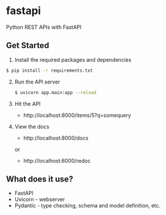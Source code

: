 # fastapi
Python REST APIs with FastAPI

## Get Started

1. Install the required packages and dependencies

  ```bash
  $ pip install -r requirements.txt
  ```

2. Run the API server

    ```bash
    $ uvicorn app.main:app --reload
    ```

3. Hit the API

    * http://localhost:8000/items/5?q=somequery
   
4. View the docs

    * http://localhost:8000/docs
    
    or
    
    * http://localhost:8000/redoc

## What does it use?

* FastAPI
* Uvicorn - webserver
* Pydantic - type checking, schema and model definition, etc.
